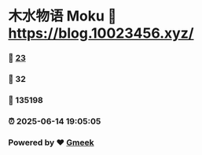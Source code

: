 # 木水物语 Moku :link: https://blog.10023456.xyz/ 
### :page_facing_up: [23](https://blog.10023456.xyz//tag.html) 
### :speech_balloon: 32 
### :hibiscus: 135198 
### :alarm_clock: 2025-06-14 19:05:05 
### Powered by :heart: [Gmeek](https://github.com/Meekdai/Gmeek)
